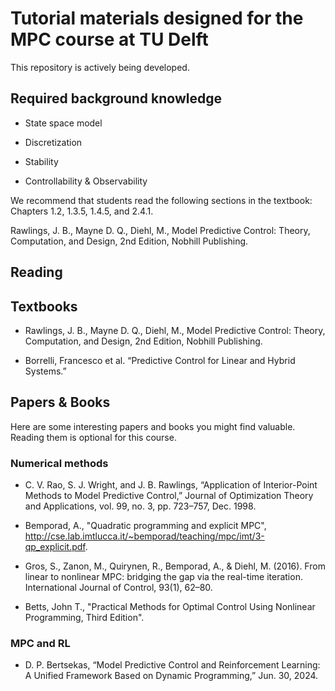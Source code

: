 # Tutorial materials designed for the MPC course at TU Delft

This repository is actively being developed.

## Required background knowledge
- State space model 

- Discretization

- Stability

- Controllability & Observability

We recommend that students read the following sections in the textbook: Chapters 1.2, 1.3.5, 1.4.5, and 2.4.1.

Rawlings, J. B., Mayne D. Q., Diehl, M., Model Predictive Control: Theory, Computation, and Design, 2nd Edition, Nobhill Publishing.

## Reading

## Textbooks

- Rawlings, J. B., Mayne D. Q., Diehl, M., Model Predictive Control: Theory, Computation, and Design, 2nd Edition, Nobhill Publishing.

- Borrelli, Francesco et al. “Predictive Control for Linear and Hybrid Systems.”

## Papers & Books

Here are some interesting papers and books you might find valuable. Reading them is optional for this course.

### Numerical methods 

- C. V. Rao, S. J. Wright, and J. B. Rawlings, “Application of Interior-Point Methods to Model Predictive Control,” Journal of Optimization Theory and Applications, vol. 99, no. 3, pp. 723–757, Dec. 1998.

- Bemporad, A., "Quadratic programming and explicit MPC", http://cse.lab.imtlucca.it/~bemporad/teaching/mpc/imt/3-qp_explicit.pdf.

- Gros, S., Zanon, M., Quirynen, R., Bemporad, A., & Diehl, M. (2016). From linear to nonlinear MPC: bridging the gap via the real-time iteration. International Journal of Control, 93(1), 62–80.

- Betts, John T., "Practical Methods for Optimal Control Using Nonlinear Programming, Third Edition".

### MPC and RL

- D. P. Bertsekas, “Model Predictive Control and Reinforcement Learning: A Unified Framework Based on Dynamic Programming,” Jun. 30, 2024.

